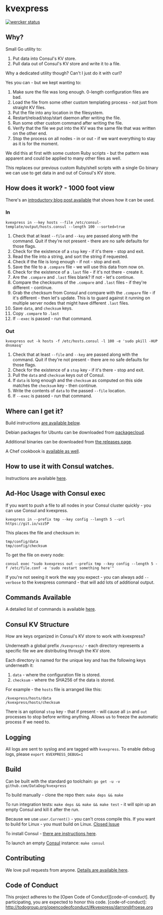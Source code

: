 kvexpress
===============

[![wercker status](https://app.wercker.com/status/2d3a369ee24527dc322cfe4eb790d60a/m "wercker status")](https://app.wercker.com/project/bykey/2d3a369ee24527dc322cfe4eb790d60a)

## Why?

Small Go utility to:

1. Put data into Consul's KV store.
2. Pull data out of Consul's KV store and write it to a file.

Why a dedicated utility though? Can't I just do it with curl?

Yes you can - but we kept wanting to:

1. Make sure the file was long enough. 0-length configuration files are bad.
2. Load the file from some other custom templating process - not just from straight KV files.
3. Put the file into any location in the filesystem.
4. Restart/reload/stop/start daemon after writing the file.
5. Run some other custom command after writing the file.
6. Verify that the file we put into the KV was the same file that was written on the other end.
7. Stop the process on all nodes - in or out - if we want everything to stay as it is for the moment.

We did this at first with some custom Ruby scripts - but the pattern was apparent and could be applied to many other files as well.

This replaces our previous custom Ruby/shell scripts with a single Go binary we can use to get data in and out of Consul's KV store.

## How does it work? - 1000 foot view

There's an [introductory blog post available](https://blog.froese.org/2016/01/25/kvexpress-transporting-config-through-consul/) that shows how it can be used.

### In

`kvexpress in --key hosts --file /etc/consul-template/output/hosts.consul --length 100 --sorted=true`

1. Check that at least `--file` and `--key` are passed along with the command. Quit if they're not present - there are no safe defaults for those flags.
2. Check for the existence of a `stop` key - if it's there - stop and exit.
3. Read the file into a string, and sort the string if requested.
4. Check if the file is long enough - if not - stop and exit.
5. Save the file to a `.compare` file - we will use this data from now on.
6. Check for the existence of a `.last` file - if it's not there - create it.
7. Are the `.compare` and `.last` files blank? If not - let's continue.
8. Compare the checksums of the `.compare` and `.last` files - if they're different - continue.
9. Grab the checksum from Consul and compare with the `.compare` file - if it's different - then let's update. This is to guard against it running on multiple server nodes that might have different `.last` files.
10. Save `data`, and `checksum` keys.
11. Copy `.compare` to `.last`
12. If `--exec` is passed - run that command.

### Out

`kvexpress out -k hosts -f /etc/hosts.consul -l 100 -e 'sudo pkill -HUP dnsmasq'`

1. Check that at least `--file` and `--key` are passed along with the command. Quit if they're not present - there are no safe defaults for those flags.
2. Check for the existence of a `stop` key - if it's there - stop and exit.
3. Pull the `data` and `checksum` keys out of Consul.
4. If `data` is long enough and the `checksum` as computed on this side matches the `checksum` key - then continue.
5. Write the contents of `data` to the passed `--file` location.
6. If `--exec` is passed - run that command.

## Where can I get it?

Build instructions [are available below](#build).

Debian packages for Ubuntu can be downloaded from [packagecloud](https://packagecloud.io/kvexpress/kvexpress).

Additional binaries can be downloaded from [the releases page](https://github.com/DataDog/kvexpress/releases).

A Chef cookbook is [available as well](https://github.com/DataDog/kvexpress-cookbook).

## How to use it with Consul watches.

Instructions are available [here](https://github.com/DataDog/kvexpress-cookbook#default-usage-with-a-consul-watch).

## Ad-Hoc Usage with Consul exec

If you want to push a file to all nodes in your Consul cluster quickly - you can use Consul and kvexpress.

`kvexpress in --prefix tmp --key config --length 5 --url https://git.io/vzz5P`

This places the file and checksum in:

```
tmp/config/data
tmp/config/checksum
```

To get the file on every node:

`consul exec "sudo kvexpress out --prefix tmp --key config --length 5 -f /etc/file.conf -e 'sudo restart something here'"`

If you're not seeing it work the way you expect - you can always add `--verbose` to the kvexpress command - that will add lots of additional output.

## Commands Available

A detailed list of commands is available [here](https://github.com/DataDog/kvexpress/tree/master/docs/cli.md).

## Consul KV Structure

How are keys organized in Consul's KV store to work with kvexpress?

Underneath a global prefix `/kvexpress/` - each directory represents a specific file we are distributing through the KV store.

Each directory is named for the unique key and has the following keys underneath it:

1. `data` - where the configuration file is stored.
2. `checksum` - where the SHA256 of the data is stored.

For example - the `hosts` file is arranged like this:

```
/kvexpress/hosts/data
/kvexpress/hosts/checksum
```

There is an optional `stop` key - that if present - will cause all `in` and `out` processes to stop before writing anything. Allows us to freeze the automatic process if we need to.

## Logging

All logs are sent to syslog and are tagged with `kvexpress`. To enable debug logs, please `export KVEXPRESS_DEBUG=1`

## Build

Can be built with the standard go toolchain: `go get -u -v github.com/DataDog/kvexpress`

To build manually - clone the repo then: `make deps && make`

To run integration tests: `make deps && make && make test` - it will spin up an empty Consul and kill it after the run.

Because we use `user.Current()` - you can't cross compile this. If you want to build for Linux - you must build on Linux. [Closed Issue](https://github.com/DataDog/kvexpress/issues/51#issuecomment-170307910)

To install Consul - [there are instructions here](https://www.consul.io/intro/getting-started/install.html).

To launch an empty [Consul](https://www.consul.io/) instance: `make consul`

## Contributing

We love pull requests from anyone. [Details are available here](https://github.com/DataDog/kvexpress/blob/master/CONTRIBUTING.md).

## Code of Conduct

This project adheres to the [Open Code of Conduct][code-of-conduct]. By participating, you are expected to honor this code.
[code-of-conduct]: http://todogroup.org/opencodeofconduct/#kvexpress/darron@froese.org
